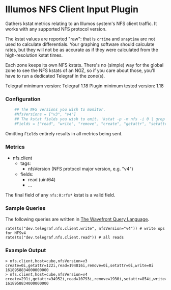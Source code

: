 # Illumos NFS Client Input Plugin

Gathers kstat metrics relating to an Illumos system's NFS client traffic. It
works with any supported NFS protocol version.

The kstat values are reported "raw": that is `crtime` and `snaptime` are not
used to calculate differentials. Your graphing software should calculate
rates, but they will not be as accurate as if they were calculated from the
high-resolution kstat times.

Each zone keeps its own NFS kstats. There's no (simple) way for the global
zone to see the NFS kstats of an NGZ, so if you care about those, you'll have
to run a dedicated Telegraf in the zone(s).

Telegraf minimum version: Telegraf 1.18
Plugin minimum tested version: 1.18

### Configuration

```toml
	## The NFS versions you wish to monitor.
	#NfsVersions = ["v3", "v4"]
	## The kstat fields you wish to emit. 'kstat -p -m nfs -i 0 | grep rfs' lists the possibilities
	#Fields = ["read", "write", "remove", "create", "getattr", "setattr"]
```

Omitting `Fields` entirely results in all metrics being sent.

### Metrics

- nfs.client
  - tags:
    - nfsVersion (NFS protocol major version, e.g. "v4")
  - fields:
    - read (uint64)
    - ...

The final field of any `nfs:0:rfs*` kstat is a valid field.

### Sample Queries

The following queries are written in [The Wavefront Query
Language](https://docs.wavefront.com/query_language_reference.html).

```
rate(ts("dev.telegraf.nfs.client.write", nfsVersion="v4")) # write ops for NFSv4
rate(ts("dev.telegraf.nfs.client.read")) # all reads
```

### Example Output

```
> nfs.client,host=cube,nfsVersion=v3 create=0i,getattr=122i,read=194816i,remove=0i,setattr=0i,write=0i 1618958834000000000
> nfs.client,host=cube,nfsVersion=v4 create=291i,getattr=34952i,read=10793i,remove=1930i,setattr=854i,write=987i 1618958834000000000
```

